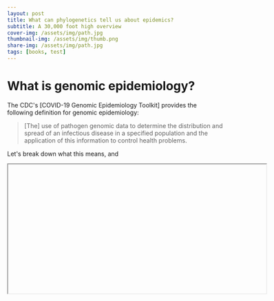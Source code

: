 ```yaml
---
layout: post
title: What can phylogenetics tell us about epidemics?
subtitle: A 30,000 foot high overview
cover-img: /assets/img/path.jpg
thumbnail-img: /assets/img/thumb.png
share-img: /assets/img/path.jpg
tags: [books, test]
---
```


# What is genomic epidemiology?

<!-- The beginning of the COVID-19 pandemic saw an explosion of public scientific communication across various platforms of the Internet. -->
<!-- This was of course catalyzed by the strict measures that many countries began to put in place in early-to-mid 2020 to slow the spread of their local epidemics. -->
<!-- As epidemiologists, virologists, statisticians, and other took to Twitter and other online platforms to share results among one another--bypassing the lengthy academic review process--many researchers began to make their research results easily accessible to the public. -->
<!-- One group for which this explosion of Twitter content became very visible to me personally came through the lens of genomic epidemiology and phylodynamics. -->
<!-- As an early-career researcher, it was very nice for me to be able to immediately see the work being done by some of the leaders of my field of research, and to get to interact with them from time to time in a way that would have been previously very difficult. -->
<!-- It was a great learning opportunity to help me understand the field better, reading updates constantly through the voices of many different people at once. -->
<!-- With that in mind, I thought it may be good to briefly talk about some of the high-level lessons that I learned about how phylogenetic inference can help us understand both the evolution and spread of pathogens. -->

<!-- To that end, I think we should first ask ourselves: -->

The CDC's [COVID-19 Genomic Epidemiology Toolkit] provides the following definition for genomic epidemiology:

> [The] use of pathogen genomic data to determine
> the distribution and spread of an infectious disease in a specified
> population and the application of this information to control health
> problems.

Let's break down what this means, and
<iframe srcf="barneypotter24.github.io/talks/second-year-seminar.html" title="does this embed?" width="600" height="300">
  <p>Your browser does not support iframes.</p>
</iframe>
